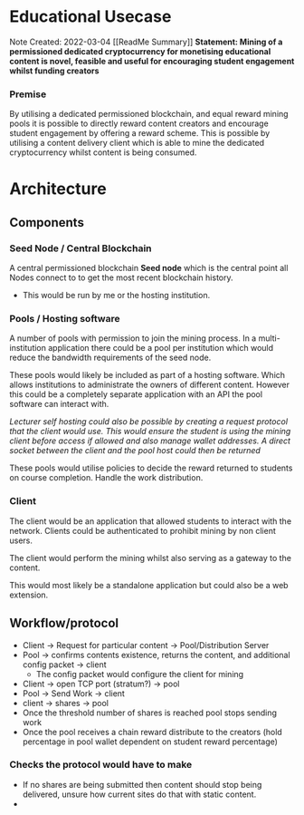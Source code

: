 # Educational Usecase
Note Created: 2022-03-04
[[ReadMe Summary]]
**Statement: Mining of a permissioned dedicated cryptocurrency for monetising educational content is novel, feasible and useful for encouraging student engagement whilst funding creators**

### Premise
By utilising a dedicated permissioned blockchain, and equal reward mining pools it is possible to directly reward content creators and encourage student engagement by offering a reward scheme. This is possible by utilising a content delivery client which is able to mine the dedicated cryptocurrency whilst content is being consumed.

# Architecture
## Components
### Seed Node / Central Blockchain
A central permissioned blockchain **Seed node** which is the central point all Nodes connect to to get the most recent blockchain history.
- This would be run by me or the hosting institution.

### Pools / Hosting software
A number of pools with permission to join the mining process. In a multi-institution application there could be a pool per institution which would reduce the bandwidth requirements of the seed node.

These pools would likely be included as part of a hosting software. Which allows institutions to administrate the owners of different content. However this could be a completely separate application with an API the pool software can interact with.

*Lecturer self hosting could also be possible by creating a request protocol that the client would use. This would ensure the student is using the mining client before access if allowed and also manage wallet addresses. A direct socket between the client and the pool host could then be returned*

These pools would utilise policies to decide the reward returned to students on course completion. Handle the work distribution.

### Client
The client would be an application that allowed students to interact with the network. Clients could be authenticated to prohibit mining by non client users.

The client would perform the mining whilst also serving as a gateway to the content.

This would most likely be a standalone application but could also be a web extension.

## Workflow/protocol
- Client -> Request for particular content -> Pool/Distribution Server
- Pool -> confirms contents existence, returns the content, and additional config packet -> client
  - The config packet would configure the client for mining
- Client -> open TCP port (stratum?) -> pool
- Pool -> Send Work -> client
- client -> shares -> pool
- Once the threshold number of shares is reached pool stops sending work
- Once the pool receives a chain reward distribute to the creators (hold percentage in pool wallet dependent on student reward percentage)

### Checks the protocol would have to make
- If no shares are being submitted then content should stop being delivered, unsure how current sites do that with static content.
- 
